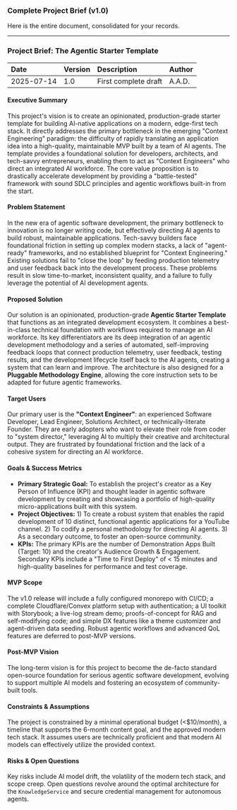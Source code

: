 ### **Complete Project Brief (v1.0)**

Here is the entire document, consolidated for your records.

---

### **Project Brief: The Agentic Starter Template**

| Date       | Version | Description          | Author |
| :--------- | :------ | :------------------- | :----- |
| 2025-07-14 | 1.0     | First complete draft | A.A.D. |

#### **Executive Summary**

This project's vision is to create an opinionated, production-grade starter template for building AI-native applications on a modern, edge-first tech stack. It directly addresses the primary bottleneck in the emerging "Context Engineering" paradigm: the difficulty of rapidly translating an application idea into a high-quality, maintainable MVP built by a team of AI agents. The template provides a foundational solution for developers, architects, and tech-savvy entrepreneurs, enabling them to act as "Context Engineers" who direct an integrated AI workforce. The core value proposition is to drastically accelerate development by providing a "battle-tested" framework with sound SDLC principles and agentic workflows built-in from the start.

#### **Problem Statement**

In the new era of agentic software development, the primary bottleneck to innovation is no longer writing code, but effectively directing AI agents to build robust, maintainable applications. Tech-savvy builders face foundational friction in setting up complex modern stacks, a lack of "agent-ready" frameworks, and no established blueprint for "Context Engineering." Existing solutions fail to "close the loop" by feeding production telemetry and user feedback back into the development process. These problems result in slow time-to-market, inconsistent quality, and a failure to fully leverage the potential of AI development agents.

#### **Proposed Solution**

Our solution is an opinionated, production-grade **Agentic Starter Template** that functions as an integrated development ecosystem. It combines a best-in-class technical foundation with workflows required to manage an AI workforce. Its key differentiators are its deep integration of an agentic development methodology and a series of automated, self-improving feedback loops that connect production telemetry, user feedback, testing results, and the development lifecycle itself back to the AI agents, creating a system that can learn and improve. The architecture is also designed for a **Pluggable Methodology Engine**, allowing the core instruction sets to be adapted for future agentic frameworks.

#### **Target Users**

Our primary user is the **"Context Engineer"**: an experienced Software Developer, Lead Engineer, Solutions Architect, or technically-literate Founder. They are early adopters who want to elevate their role from coder to "system director," leveraging AI to multiply their creative and architectural output. They are frustrated by foundational friction and the lack of a cohesive system for directing an AI workforce.

#### **Goals & Success Metrics**

- **Primary Strategic Goal:** To establish the project's creator as a Key Person of Influence (KPI) and thought leader in agentic software development by creating and showcasing a portfolio of high-quality micro-applications built with this system.
- **Project Objectives:** 1) To create a robust system that enables the rapid development of 10 distinct, functional agentic applications for a YouTube channel. 2) To codify a personal methodology for directing AI agents. 3) As a secondary outcome, to foster an open-source community.
- **KPIs:** The primary KPIs are the number of Demonstration Apps Built (Target: 10) and the creator's Audience Growth & Engagement. Secondary KPIs include a "Time to First Deploy" of < 15 minutes and high-quality baselines for performance and test coverage.

#### **MVP Scope**

The v1.0 release will include a fully configured monorepo with CI/CD; a complete Cloudflare/Convex platform setup with authentication; a UI toolkit with Storybook; a live-log stream demo; proofs-of-concept for RAG and self-modifying code; and simple DX features like a theme customizer and agent-driven data seeding. Robust agentic workflows and advanced QoL features are deferred to post-MVP versions.

#### **Post-MVP Vision**

The long-term vision is for this project to become the de-facto standard open-source foundation for serious agentic software development, evolving to support multiple AI models and fostering an ecosystem of community-built tools.

#### **Constraints & Assumptions**

The project is constrained by a minimal operational budget (<$10/month), a timeline that supports the 6-month content goal, and the approved modern tech stack. It assumes users are technically proficient and that modern AI models can effectively utilize the provided context.

#### **Risks & Open Questions**

Key risks include AI model drift, the volatility of the modern tech stack, and scope creep. Open questions revolve around the optimal architecture for the `KnowledgeService` and secure credential management for autonomous agents.
